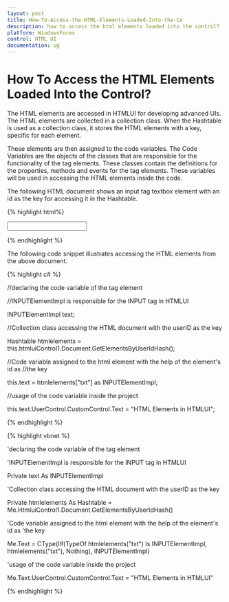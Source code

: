 ```yaml
---
layout: post
title: How-To-Access-the-HTML-Elements-Loaded-Into-the-Co
description: how to access the html elements loaded into the control?
platform: WindowsForms
control: HTML UI
documentation: ug
---
```


# How To Access the HTML Elements Loaded Into the Control?

The HTML elements are accessed in HTMLUI for developing advanced UIs. The HTML elements are collected in a collection class. When the Hashtable is used as a collection class, it stores the HTML elements with a key, specific for each element.

These elements are then assigned to the code variables. The Code Variables are the objects of the classes that are responsible for the functionality of the tag elements. These classes contain the definitions for the properties, methods and events for the tag elements. These variables will be used in accessing the HTML elements inside the code. 

The following HTML document shows an input tag textbox element with an id as the key for accessing it in the Hashtable.



{% highlight html%} 



<html>

<body> 

<input type="text" id="txt"/>

</body> 

</html>

{% endhighlight %}

The following code snippet illustrates accessing the HTML elements from the above document.



{% highlight c# %}



//declaring the code variable of the tag element 

//INPUTElementImpl is responsible for the INPUT tag in HTMLUI 

INPUTElementImpl text;



//Collection class accessing the HTML document with the userID as the key

Hashtable htmlelements = this.htmluiControl1.Document.GetElementsByUserIdHash();



//Code variable assigned to the html element with the help of the element's id as //the key 

this.text = htmlelements["txt"] as INPUTElementImpl;



//usage of the code variable inside the project 

this.text.UserControl.CustomControl.Text = "HTML Elements in HTMLUI";


{% endhighlight %}

{% highlight vbnet %}



'declaring the code variable of the tag element 

'INPUTElementImpl is responsible for the INPUT tag in HTMLUI 

Private text As INPUTElementImpl



'Collection class accessing the HTML document with the userID as the key 

Private htmlelements As Hashtable = Me.HtmluiControl1.Document.GetElementsByUserIdHash()



'Code variable assigned to the html element with the help of the element's id as 'the key 

Me.Text = CType(IIf(TypeOf htmlelements("txt") Is INPUTElementImpl, htmlelements("txt"), Nothing), INPUTElementImpl)



'usage of the code variable inside the project 

Me.Text.UserControl.CustomControl.Text = "HTML Elements in HTMLUI"

{% endhighlight %}


